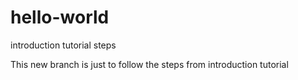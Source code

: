 # hello-world
introduction tutorial steps

This new branch is just to follow the steps from introduction tutorial
